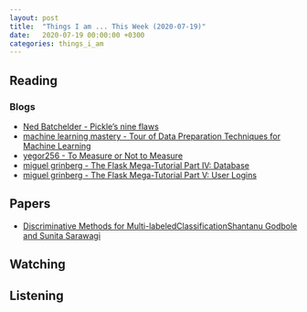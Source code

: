 ```yaml
---
layout: post
title:  "Things I am ... This Week (2020-07-19)"
date:   2020-07-19 00:00:00 +0300
categories: things_i_am
---
```


<!-- # Things I am ... This Week   -->

## Reading  

### Blogs

- [Ned Batchelder - Pickle’s nine flaws][nb1]
- [machine learning mastery - Tour of Data Preparation Techniques for Machine Learning][mlm1]
- [yegor256 - To Measure or Not to Measure][yegor1]
- [miguel grinberg - The Flask Mega-Tutorial Part IV: Database][mg1]
- [miguel grinberg - The Flask Mega-Tutorial Part V: User Logins][mg2]

## Papers

- [Discriminative Methods for Multi-labeledClassificationShantanu Godbole and Sunita Sarawagi][paper1]

## Watching  

## Listening  

[nb1]:https://nedbatchelder.com//blog/202006/pickles_nine_flaws.html
[mlm1]:https://machinelearningmastery.com/data-preparation-techniques-for-machine-learning/
[yegor1]:https://www.yegor256.com/2020/06/23/individual-performance-metrics.html
[mg1]:https://blog.miguelgrinberg.com/post/the-flask-mega-tutorial-part-iv-database
[mg2]:https://blog.miguelgrinberg.com/post/the-flask-mega-tutorial-part-v-user-logins
[paper1]:http://citeseerx.ist.psu.edu/viewdoc/download?doi=10.1.1.423.3142&rep=rep1&type=pdf